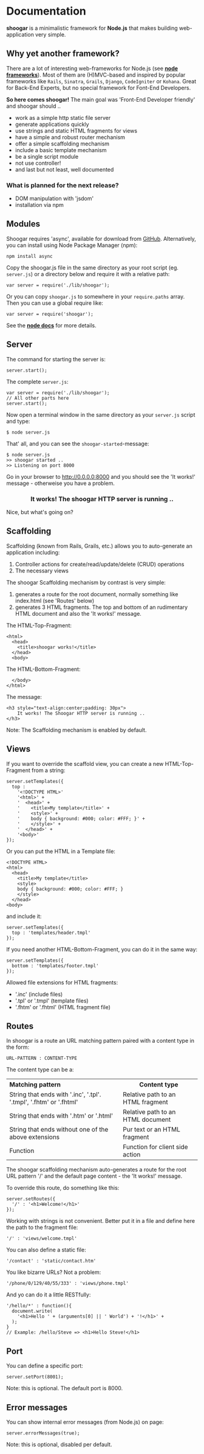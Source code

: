 # Documentation

**shoogar** is a minimalistic framework for **Node.js** that makes building web-application very simple.


## Why yet another framework?

There are a lot of interesting web-frameworks for Node.js (see **[node frameworks][]**). Most of them are (H)MVC-based and inspired by popular  frameworks like `Rails`, `Sinatra`, `Grails`, `Django`, `CodeIgniter` or `Kohana`. Great for Back-End Experts, but no special framework for Font-End Developers.

**So here comes shoogar!** The main goal was 'Front-End Developer friendly' and shoogar should ..

* work as a simple http static file server
* generate applications quickly
* use strings and static HTML fragments for views
* have a simple and robust router mechanism
* offer a simple scaffolding mechanism
* include a basic template mechanism
* be a single script module 
* not use controller!
* and last but not least, well documented


### What is planned for the next release?

* DOM manipulation with 'jsdom'
* installation via npm

## Modules

Shoogar requires 'async', available for download from <a href="http://github.com/caolan/async/downloads">GitHub</a>. Alternatively, you can install using Node Package Manager (npm):

	npm install async

Copy the shoogar.js file in the same directory as your root script (eg. `server.js`) or a directory below and require it with a relative path:

    var server = require('./lib/shoogar');
  
Or you can copy `shoogar.js` to somewhere in your `require.paths` array. Then you can use a global require like:

    var server = require('shoogar');
    
See the **[node docs][]** for more details.


## Server

The command for starting the server is: 

	server.start();
	
The complete `server.js`:

	var server = require('./lib/shoogar');
	// All other parts here
	server.start();
	
Now open a terminal window in the same directory as your `server.js` script and type:

	$ node server.js
	
That' all, and you can see the `shoogar-started`-message: 

	$ node server.js
	>> shoogar started .. 
	>> Listening on port 8000
	
Go in your browser to http://0.0.0.0:8000 and you should see the 'It works!' message - otherweise you have a problem.

<h3 style="text-align:center;">It works! The shoogar HTTP server is running ..</h3>

Nice, but what's going on?

## Scaffolding

Scaffolding (known from Rails, Grails, etc.) allows you to auto-generate an application including:

1. Controller actions for create/read/update/delete (CRUD) operations
2. The necessary views

The shoogar Scaffolding mechanism by contrast is very simple:

1. generates a route for the root document, normally something like index.html (see 'Routes' below)
2. generates 3 HTML fragments. The top and bottom of an rudimentary HTML document and also the 'It works!' message.

The HTML-Top-Fragment:

	<html>
	  <head>
	    <title>shoogar works!</title>
	  </head>
	  <body>

The HTML-Bottom-Fragment:

	  </body>
	</html>

The message:

	<h3 style="text-align:center;padding: 30px">
		It works! The Shoogar HTTP server is running .. 
	</h3>

Note: The Scaffolding mechanism is enabled by default. 



## Views
	
If you want to override the scaffold view, you can create a new HTML-Top-Fragment from a string:

	server.setTemplates({
	  top : 
		'<!DOCTYPE HTML>'
	    '<html>' + 
	    '  <head>' +
	    '    <title>My template</title>' +
	    '    <style>' +
	    '    body { background: #000; color: #FFF; }' +
	    '    </style>' +
	    '  </head>' +
	    '<body>'
	});	
	
Or you can put the HTML in a Template file:

	<!DOCTYPE HTML>
	<html> 
	  <head>
	    <title>My template</title>
	    <style>
	    body { background: #000; color: #FFF; }
	    </style>
	  </head>
	<body>

and include it:

	server.setTemplates({
	  top : 'templates/header.tmpl'
	});
	
If you need another HTML-Bottom-Fragment, you can do it in the same way:

	server.setTemplates({
	  bottom : 'templates/footer.tmpl'
	});

Allowed file extensions for HTML fragments:

* '.inc' (include files)
* '.tpl' or '.tmpl' (template files)
* '.fhtm' or '.fhtml' (HTML fragment file)

## Routes

In shoogar is a route an URL matching pattern paired with a content type in the form:

	URL-PATTERN : CONTENT-TYPE

The content type can be a:

<table>
    <tr>
        <th style="text-align:left">Matching pattern</th>
        <th>Content type</th>
    </tr>
    <tr>
        <td>String that ends with '.inc', '.tpl'. '.tmpl', '.fhtm' or '.fhtml'</td>
        <td>Relative path to an HTML fragment</td>
    </tr>
    <tr>
        <td>String that ends with '.htm' or '.html'</td>
        <td>Relative path to an HTML document</td>
    </tr>
    <tr>
        <td>String that ends without one of the above extensions</td>
        <td>Pur text or an HTML fragment</td>
    </tr>
    <tr>
        <td>Function</td>
        <td>Function for client side action</td>
    </tr>
</table>


The shoogar scaffolding mechanism auto-generates a route for the root URL pattern '/' and the default page content - the 'It works!' message.

To override this route, do something like this:

	server.setRoutes({
	  '/' : '<h1>Welcome!</h1>'	
	});

Working with strings is not convenient. Better put it in a file and define here the path to the fragment file:

	'/' : 'views/welcome.tmpl'

You can also define a static file:

	'/contact' : 'static/contact.htm'

You like bizarre URLs? Not a problem:

	'/phone/0/129/40/55/333' : 'views/phone.tmpl'

And yo can do it a little RESTfully:

	'/hello/*' : function(){
	  document.write(
	    '<h1>Hello ' + (arguments[0] || ' World') + '!</h1>' +
	  );
	}
	// Example: /hello/Steve => <h1>Hello Steve!</h1>
	
	
## Port

You can define a specific port: 

	server.setPort(8001);

Note: this is optional. The default port is 8000.


## Error messages

You can show internal error messages (from Node.js) on page: 

	server.errorMessages(true);

Note: this is optional, disabled per default.


[node docs]: http://nodejs.org/api.html#_modules
[node frameworks]: https://github.com/ry/node/wiki/modules

